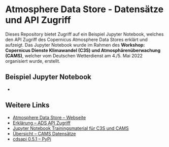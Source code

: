 # Atmosphere Data Store - Datensätze und API Zugriff

Dieses Repository bietet Zugriff auf ein Beispiel Jupyter Notebook, welches den API Zugriff des Copernicus Atmosphere Data Stores erklärt und aufzeigt. Das Jupyter Notebook wurde im Rahmen des **Workshop: Copernicus Dienste Klimawandel (C3S) und Atmosphärenüberwachung (CAMS)**, welcher vom Deutschen Wetterdienst am 4./5. Mai 2022 organisiert wurde, erstellt.

## Beispiel Jupyter Notebook
* 


## Weitere Links
* [Atmosphere Data Store – Webseite](https://ads.atmosphere.copernicus.eu/)
* [Erklärung – ADS API Zugriff](https://ads.atmosphere.copernicus.eu/api-how-to)
* [Jupyter Notebook Trainingsmaterial für C3S und CAMS](https://github.com/ecmwf-projects/copernicus-training)
* [Übersicht – CAMS Datensätze](https://ads.atmosphere.copernicus.eu/cdsapp#!/search?type=dataset)
* [cdsapi 0.5.1 – PyPi](https://pypi.org/project/cdsapi/)
